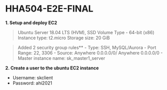 # HHA504-E2E-FINAL

**1. Setup and deploy EC2**

> Ubuntu Server 18.04 LTS (HVM), SSD Volume Type - 64-bit (x86)
> Instance type: t2.micro
> Storage size: 20 GiB

> Added 2 security group rules**
        - Type: SSH, MySQL/Aurora
        - Port Range: 22, 3306
        - Source: Anywhere 0.0.0.0/0/ Anywhere 0.0.0.0/0
        - Master instance name: sk_master1_server

**2. Create a user to the ubuntu EC2 instance**

- Username: skclient
- Password: ahi2021
